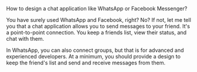 How to design a chat application like WhatsApp or Facebook Messenger?

You have surely used WhatsApp and Facebook, right? No? If not, let me tell you that a chat application allows you to send messages to your friend. It's a point-to-point connection. You keep a friends list, view their status, and chat with them.

In WhatsApp, you can also connect groups, but that is for advanced and experienced developers. At a minimum, you should provide a design to keep the friend's list and send and receive messages from them.
